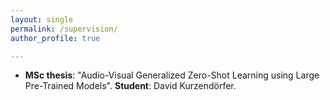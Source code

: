 ```yaml
---
layout: single
permalink: /supervision/
author_profile: true

---
```

- **MSc thesis**: "Audio-Visual Generalized Zero-Shot Learning using Large Pre-Trained Models". **Student**: David Kurzendörfer.
